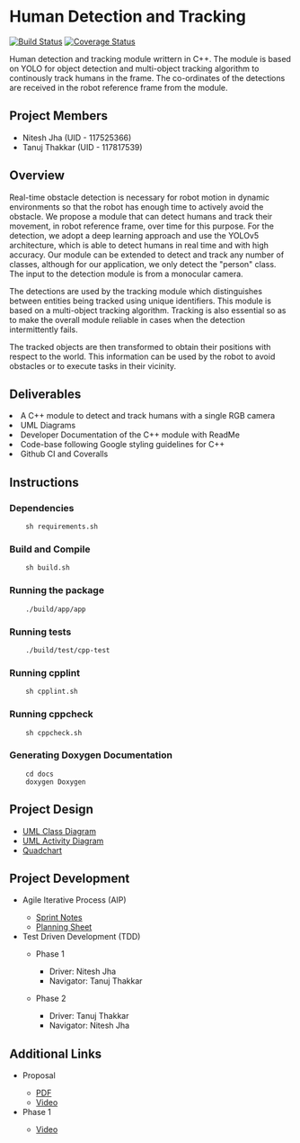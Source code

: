# Human Detection and Tracking

[![Build Status](https://github.com/niteshjha08/Human-Detection-and-Tracking/actions/workflows/build_and_coveralls.yml/badge.svg)](https://github.com/niteshjha08/Human-Detection-and-Tracking/actions/workflows/build_and_coveralls.yml)
[![Coverage Status](https://coveralls.io/repos/github/niteshjha08/Human-Detection-and-Tracking/badge.svg?branch=master)](https://coveralls.io/github/niteshjha08/Human-Detection-and-Tracking?branch=master)

Human detection and tracking module writtern in C++. The module is based on YOLO for object detection and multi-object tracking algorithm to continously track humans in the frame. The co-ordinates of the detections are received in the robot reference frame from the module.

## Project Members
<ul>
    <li>Nitesh Jha (UID - 117525366)</li>
    <li>Tanuj Thakkar (UID - 117817539)</li>
</ul>

## Overview
Real-time obstacle detection is necessary for robot motion in dynamic environments so that the robot has enough time to actively avoid the obstacle.
We propose a module that can detect humans and track their movement, in robot reference frame, over time for this purpose. For the detection, we adopt a deep learning approach and use the YOLOv5 architecture, which is able to detect humans in real time and with high accuracy. Our module can be extended to detect and track any number of classes, although for our application, we only detect the "person" class. The input to the detection module is from a monocular camera. 

The detections are used by the tracking module which distinguishes between entities being tracked using unique identifiers. This module is based on a multi-object tracking algorithm. Tracking is also essential so as to make the overall module reliable in cases when the detection intermittently fails. 

The tracked objects are then transformed to obtain their positions with respect to the world. This information can be used by the robot to avoid obstacles or to execute tasks in their vicinity. 

## Deliverables
<li>A C++ module to detect and track humans with a single RGB camera</li>
<li>UML Diagrams</li>
<li>Developer Documentation of the C++ module with ReadMe</li>
<li>Code-base following Google styling guidelines for C++</li>
<li>Github CI and Coveralls</li>

## Instructions

### Dependencies
```
    sh requirements.sh
```
### Build and Compile
```
    sh build.sh
```

### Running the package
```
    ./build/app/app
```

### Running tests
```
    ./build/test/cpp-test
```

### Running cpplint
```
    sh cpplint.sh
```

### Running cppcheck
```
    sh cppcheck.sh
```

### Generating Doxygen Documentation
```
    cd docs
    doxygen Doxygen
```


## Project Design
<ul>
    <li><a href='https://github.com/tanujthakkar/Human-Detection-and-Tracking/blob/master/UML/revised/UML%20Class%20Diagram.png' >UML Class Diagram</a></li>
    <li><a href='https://github.com/tanujthakkar/Human-Detection-and-Tracking/blob/master/UML/initial/UML%20Activity%20Diagram.png' >UML Activity Diagram</a></li>
    <li><a href='https://github.com/tanujthakkar/Human-Detection-and-Tracking/blob/master/Proposal/Quadchart.png' >Quadchart</a></li>
</ul>

## Project Development
<ul>
    <li>Agile Iterative Process (AIP)</li>
    <ul>
        <li><a href="https://docs.google.com/document/d/1NiZGgrK5uDk6nFAVFyZEgHUmvZiDrnGlzcMZxgvA52M/edit?usp=sharing">Sprint Notes</a></li>
        <li><a href="https://docs.google.com/spreadsheets/d/1RPA_r282Kr-x95LDJrWVvP1dL-oSe8gP9EXjlK-gJtE/edit?usp=sharing">Planning Sheet</a></li>
    </ul>
    <li>Test Driven Development (TDD)</li>
    <ul>
        <li>Phase 1</li>
        <ul>
            <li>Driver: Nitesh Jha</li>
            <li>Navigator: Tanuj Thakkar</li>
        </ul>
    </ul>
    <ul>
        <li>Phase 2</li>
        <ul>
            <li>Driver: Tanuj Thakkar</li>
            <li>Navigator: Nitesh Jha</li>
        </ul>
    </ul>
</ul>

## Additional Links
<ul>
    <li>Proposal</li>
    <ul>
        <li><a href='https://github.com/tanujthakkar/Human-Detection-and-Tracking/blob/master/Proposal/ENPM808X%20-%20Midterm%20Proposal.pdf' >PDF</a></li>
        <li><a href='https://drive.google.com/file/d/1AM1A-1a7mjTDYSgxLombQuMB1ZIcUpeS/view?usp=sharing' >Video</a></li>
    </ul>
    <li>Phase 1</li>
    <ul>
        <li><a href='https://drive.google.com/file/d/1rZQk-GdYQfyh0IcFAtmXDycsm62yBIaS/view?usp=sharing' >Video</a></li>
    </ul>
</ul>
